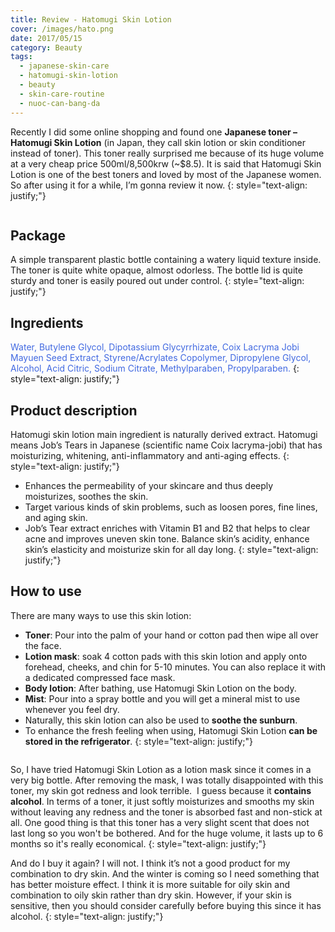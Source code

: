 ```yaml
---
title: Review - Hatomugi Skin Lotion
cover: /images/hato.png
date: 2017/05/15
category: Beauty
tags:
  - japanese-skin-care
  - hatomugi-skin-lotion
  - beauty
  - skin-care-routine
  - nuoc-can-bang-da
---
```


Recently I did some online shopping and found one **Japanese toner – Hatomugi Skin Lotion** (in Japan, they call skin lotion or skin conditioner instead of toner). This toner really surprised me because of its huge volume at a very cheap price 500ml/8,500krw (~$8.5). It is said that Hatomugi Skin Lotion is one of the best toners and loved by most of the Japanese women. So after using it for a while, I’m gonna review it now.
{: style="text-align: justify;"}

<figure style="width: 400px" class="align-center">
  <img src="{{ site.url }}{{ site.baseurl }}/assets/images/hato-1.png" alt="">
  <figcaption></figcaption>
</figure>

## Package
A simple transparent plastic bottle containing a watery liquid texture inside. The toner is quite white opaque, almost odorless. The bottle lid is quite sturdy and toner is easily poured out under control.
{: style="text-align: justify;"}

## Ingredients

<span style="color:royalblue"> Water, Butylene Glycol, Dipotassium Glycyrrhizate, Coix Lacryma Jobi Mayuen Seed Extract, Styrene/Acrylates Copolymer, Dipropylene Glycol, Alcohol, Acid Citric, Sodium Citrate, Methylparaben, Propylparaben. </span>
{: style="text-align: justify;"}

## Product description

Hatomugi skin lotion main ingredient is naturally derived extract. Hatomugi means Job’s Tears in Japanese (scientific name Coix lacryma-jobi) that has moisturizing, whitening, anti-inflammatory and anti-aging effects.
{: style="text-align: justify;"}

  * Enhances the permeability of your skincare and thus deeply moisturizes, soothes the skin.
  * Target various kinds of skin problems, such as loosen pores, fine lines, and aging skin.
  * Job’s Tear extract enriches with Vitamin B1 and B2 that helps to clear acne and improves uneven skin tone.
Balance skin’s acidity, enhance skin’s elasticity and moisturize skin for all day long.
{: style="text-align: justify;"}

## How to use
There are many ways to use this skin lotion:
  * **Toner**: Pour into the palm of your hand or cotton pad then wipe all over the face.
  * **Lotion mask**: soak 4 cotton pads with this skin lotion and apply onto forehead, cheeks, and chin for 5-10 minutes. You can also replace it with a dedicated compressed face mask.
  * **Body lotion**: After bathing, use Hatomugi Skin Lotion on the body.
  * **Mist**: Pour into a spray bottle and you will get a mineral mist to use whenever you feel dry.
  * Naturally, this skin lotion can also be used to **soothe the sunburn**.
  * To enhance the fresh feeling when using, Hatomugi Skin Lotion **can be stored in the refrigerator**.
{: style="text-align: justify;"}

<figure style="width: 400px" class="align-center">
  <img src="{{ site.url }}{{ site.baseurl }}/assets/images/hato-2.png" alt="">
  <figcaption></figcaption>
</figure>

So, I have tried Hatomugi Skin Lotion as a lotion mask since it comes in a very big bottle. After removing the mask, I was totally disappointed with this toner, my skin got redness and look terrible.  I guess because it **contains alcohol**. In terms of a toner, it just softly moisturizes and smooths my skin without leaving any redness and the toner is absorbed fast and non-stick at all. One good thing is that this toner has a very slight scent that does not last long so you won't be bothered. And for the huge volume, it lasts up to 6 months so it's really economical.
{: style="text-align: justify;"}

And do I buy it again? I will not. I think it’s not a good product for my combination to dry skin. And the winter is coming so I need something that has better moisture effect. I think it is more suitable for oily skin and combination to oily skin rather than dry skin. However, if your skin is sensitive, then you should consider carefully before buying this since it has alcohol.
{: style="text-align: justify;"}